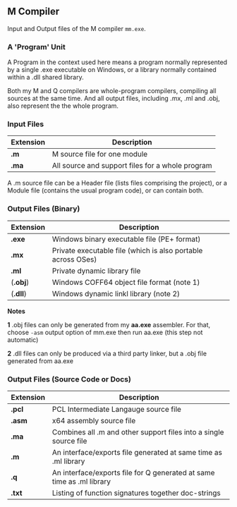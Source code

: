 ## M Compiler

Input and Output files of the M compiler `mm.exe`.

### A 'Program' Unit

A Program in the context used here means a program normally represented by a single .exe executable on Windows, or a library normally contained within a .dll shared library.

Both my M and Q compilers are whole-program compilers, compiling all sources at the same time. And all output files, including .mx, .ml and .obj, also represent the the whole program.

### Input Files

Extension | Description
---  | ---
**.m** | M source file for one module
**.ma** | All source and support files for a whole program

A .m source file can be a Header file (lists files comprising the project), or a Module file (contains the usual program code), or can contain both.

### Output Files (Binary)

Extension | Description
---  | ---
**.exe** | Windows binary executable file (PE+ format)
**.mx** | Private executable file (which is also portable across OSes)
**.ml** | Private dynamic library file
(**.obj**) | Windows COFF64 object file format (note 1)
(**.dll**) | Windows dynamic linkl library (note 2)

**Notes**

**1** .obj files can only be generated from my **aa.exe** assembler. For that, choose `-asm` output option of mm.exe then run aa.exe (this step not automatic)

**2** .dll files can only be produced via a third party linker, but a .obj file generated from aa.exe

### Output Files (Source Code or Docs)

Extension | Description
---  | ---
**.pcl** | PCL Intermediate Langauge source file
**.asm** | x64 assembly source file
**.ma** | Combines all .m and other support files into a single source file
**.m** | An interface/exports file generated at same time as .ml library
**.q** | An interface/exports file for Q generated at same time as .ml library
**.txt** | Listing of function signatures together doc-strings


